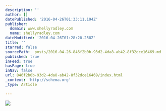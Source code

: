 ```yaml
---
description: ''
author: []
datePublished: '2016-04-26T01:33:11.194Z'
publisher:
  domain: www.shellyradley.com
  name: shellyradley.com
dateModified: '2016-04-26T01:28:20.258Z'
title: ''
starred: false
sourcePath: _posts/2016-04-26-846f2b0b-93d2-4da8-ab42-8f32dce16469.md
published: true
inFeed: true
hasPage: true
inNav: false
url: 846f2b0b-93d2-4da8-ab42-8f32dce16469/index.html
_context: 'http://schema.org'
_type: Article

---
```

![](http://www.shellyradley.com/images/5418178260_79f6ff6880_b.jpg)
